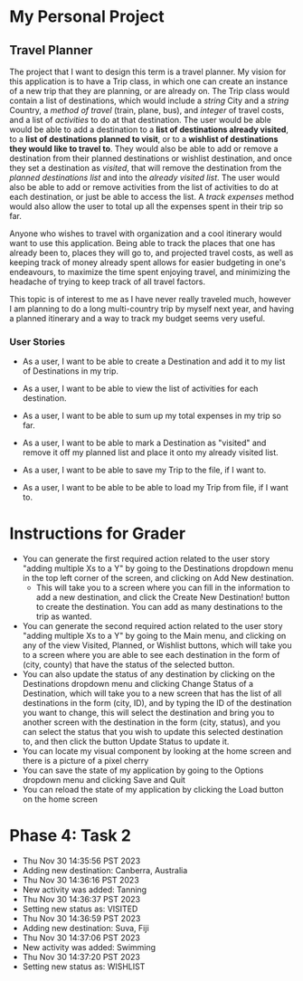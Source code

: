 # My Personal Project
## Travel Planner

The project that I want to design this term is a travel planner. My vision for 
this application is to have a Trip class, in which one can create an instance of
a new trip that they are planning, or are already on. The Trip class would contain
a list of destinations, which would include a *string* City and a *string* Country, a 
*method of travel* (train, plane, bus), and *integer* of 
travel costs, and a list of *activities* to do at that destination. The user would be able would 
be able to add a destination to a **list of destinations already visited**, 
to a **list of destinations planned to visit**,
or to a **wishlist of destinations they would like to travel to**. They would also be
able to add or remove a destination from their planned destinations or wishlist
destination, and once they set a destination as *visited*, that will remove
the destination from the *planned destinations list* and into the *already 
visited list*. The user would also be able to add or remove activities from the list of
activities to do at each destination, or just be able to access the list. A *track expenses*
method would also allow the user to total up all the expenses spent in their trip so far.

Anyone who wishes to travel with organization and a cool itinerary would 
want to use this application. Being able to track the places that one has
already been to, places they will go to, and projected travel costs, as well
as keeping track of money already spent allows for easier budgeting in 
one's endeavours, to maximize the time spent enjoying travel, and minimizing
the headache of trying to keep track of all travel factors.

This topic is of interest to me as I have never really traveled much, 
however I am planning to do a long multi-country trip by myself next year,
and having a planned itinerary and a way to track my budget seems very
useful.


### User Stories 
- As a user, I want to be able to create a Destination and add it to 
my list of Destinations in my trip.
- As a user, I want to be able to view the list of activities for each destination.
- As a user, I want to be able to sum up my total expenses in my trip so far.
- As a user, I want to be able to mark a Destination as "visited" and remove it
off my planned list and place it onto my already visited list.

- As a user, I want to be able to save my Trip to the file, if I want to.
- As a user, I want to be able to be able to load my Trip from file, if I want to.

# Instructions for Grader

- You can generate the first required action related to the user story "adding multiple Xs to a Y" by going to the 
Destinations dropdown menu in the top left corner of the screen, and clicking on Add New destination.
  - This will take you to a screen where you can fill in the information to add a new destination, and click the
  Create New Destination! button to create the destination. You can add as many destinations to the trip as wanted.
- You can generate the second required action related to the user story "adding multiple Xs to a Y" by going to the 
Main menu, and clicking on any of the view Visited, Planned, or Wishlist buttons, which will take you to a screen
where you are able to see each destination in the form of (city, county) that have the status of the selected button.
- You can also update the status of any destination by clicking on the Destinations dropdown menu and clicking
Change Status of a Destination, which will take you to a new screen that has the list of all destinations in the form
(city, ID), and by typing the ID of the destination you want to change, this will select the destination and bring you
to another screen with the destination in the form (city, status), and you can select the status that you wish to 
update this selected destination to, and then click the button Update Status to update it.
- You can locate my visual component by looking at the home screen and there is a picture of a pixel cherry
- You can save the state of my application by going to the Options dropdown menu and clicking Save and Quit
- You can reload the state of my application by clicking the Load button on the home screen 

# Phase 4: Task 2
- Thu Nov 30 14:35:56 PST 2023
- Adding new destination: Canberra, Australia
- Thu Nov 30 14:36:16 PST 2023
- New activity was added: Tanning
- Thu Nov 30 14:36:37 PST 2023
- Setting new status as: VISITED
- Thu Nov 30 14:36:59 PST 2023
- Adding new destination: Suva, Fiji
- Thu Nov 30 14:37:06 PST 2023
- New activity was added: Swimming
- Thu Nov 30 14:37:20 PST 2023
- Setting new status as: WISHLIST
